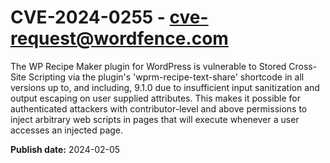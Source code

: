 # CVE-2024-0255 - cve-request@wordfence.com

The WP Recipe Maker plugin for WordPress is vulnerable to Stored Cross-Site Scripting via the plugin's 'wprm-recipe-text-share' shortcode in all versions up to, and including, 9.1.0 due to insufficient input sanitization and output escaping on user supplied attributes. This makes it possible for authenticated attackers with contributor-level and above permissions to inject arbitrary web scripts in pages that will execute whenever a user accesses an injected page.

**Publish date:** 2024-02-05
